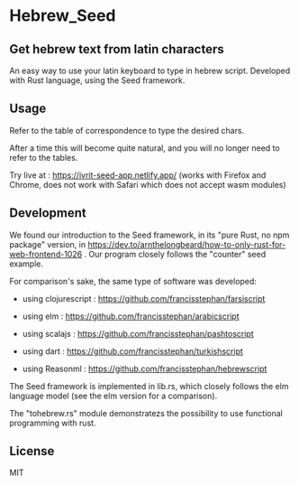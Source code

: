 # Hebrew_Seed

## Get hebrew text from latin characters

An easy way to use your latin keyboard to type in hebrew script.
Developed with Rust language, using the Seed framework.

## Usage

Refer to the table of correspondence to type the desired chars.

After a time this will become quite natural, and you will no longer need to refer to the tables.

Try live at : https://ivrit-seed-app.netlify.app/ (works with Firefox and Chrome, does not work with Safari which does not accept wasm modules)

## Development

We found our introduction to the Seed framework, in its "pure Rust, no npm package" version, in https://dev.to/arnthelongbeard/how-to-only-rust-for-web-frontend-1026 . Our program closely follows the "counter" seed example.


For comparison's sake, the same type of software was developed:

- using clojurescript : https://github.com/francisstephan/farsiscript

- using elm : https://github.com/francisstephan/arabicscript

- using scalajs : https://github.com/francisstephan/pashtoscript

- using dart : https://github.com/francisstephan/turkishscript

- using Reasonml : https://github.com/francisstephan/hebrewscript

The Seed framework is implemented in lib.rs, which closely follows the elm language model (see the elm version for a comparison).

The "tohebrew.rs" module demonstratezs the possibility to use functional programming with rust.


## License

MIT
